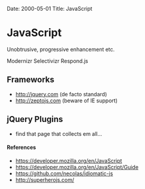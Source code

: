 Date: 2000-05-01
Title: JavaScript

# JavaScript
Unobtrusive, progressive enhancement etc.

Modernizr
Selectivizr
Respond.js

## Frameworks
- http://jquery.com (de facto standard)
- http://zeptojs.com (beware of IE support)

## jQuery Plugins
- find that page that collects em all…

#### References
- https://developer.mozilla.org/en/JavaScript
- https://developer.mozilla.org/en/JavaScript/Guide
- https://github.com/necolas/idiomatic-js
- http://superherojs.com/
